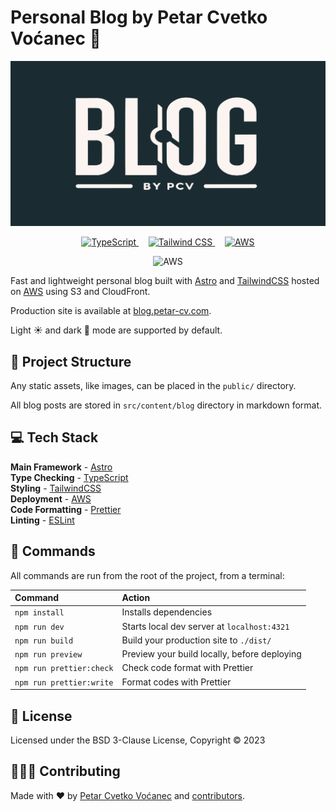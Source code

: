 # Personal Blog by Petar Cvetko Voćanec 📄

<p align="center">
  <img width="560" alt="Personal Blog Lighthouse Score" src="public/images/static/blog_by_pcv.png">
</p>

<p align="center">
  <a href="https://www.typescriptlang.org/" target="blank">
      <img alt="TypeScript" src="https://img.shields.io/badge/typescript-%23007ACC.svg?style=for-the-badge&logo=typescript&logoColor=white">
  </a>
  &nbsp;&nbsp;&nbsp;
  <a href="https://tailwindcss.com/" target="blank">
      <img alt="Tailwind CSS" src="https://img.shields.io/badge/Tailwind_CSS-38B2AC?style=for-the-badge&logo=tailwind-css&logoColor=white">
  </a>
  &nbsp;&nbsp;&nbsp;
  <a href="https://aws.amazon.com/" target="blank">
      <img alt="AWS" src="https://img.shields.io/badge/AWS-%23FF9900.svg?style=for-the-badge&logo=amazon-aws&logoColor=white">
  </a>
</p>

<p align="center">
    <img alt="AWS" src="https://codebuild.eu-central-1.amazonaws.com/badges?uuid=eyJlbmNyeXB0ZWREYXRhIjoiNlNibGovSHRBbDZmODlTUVFSYU9TOXBRK3BMT2NMR2luTDU1M215Ym5kNXNLcjhQTEVVWUo5UFJXNVFkSHNOcGxBSHdzQ1BEZHM3dnpua1ZZTDd2K0dzPSIsIml2UGFyYW1ldGVyU3BlYyI6ImZDcnkvYVVmQWtWRXM3RmMiLCJtYXRlcmlhbFNldFNlcmlhbCI6MX0%3D&branch=main">
</p>

Fast and lightweight personal blog built with [Astro](https://astro.build/) and [TailwindCSS](https://tailwindcss.com/) hosted on [AWS](https://aws.amazon.com/) using S3 and CloudFront.

Production site is available at [blog.petar-cv.com](https://blog.petar-cv.com/).

Light ☀️ and dark 🌙 mode are supported by default.

## 🚀 Project Structure

Any static assets, like images, can be placed in the `public/` directory.

All blog posts are stored in `src/content/blog` directory in markdown format.

## 💻 Tech Stack

**Main Framework** - [Astro](https://astro.build/)  
**Type Checking** - [TypeScript](https://www.typescriptlang.org/)  
**Styling** - [TailwindCSS](https://tailwindcss.com/)  
**Deployment** - [AWS](https://aws.amazon.com/)  
**Code Formatting** - [Prettier](https://prettier.io/)  
**Linting** - [ESLint](https://eslint.org)

## 🧞 Commands

All commands are run from the root of the project, from a terminal:

| Command                  | Action                                       |
| :----------------------- | :------------------------------------------- |
| `npm install`            | Installs dependencies                        |
| `npm run dev`            | Starts local dev server at `localhost:4321`  |
| `npm run build`          | Build your production site to `./dist/`      |
| `npm run preview`        | Preview your build locally, before deploying |
| `npm run prettier:check` | Check code format with Prettier              |
| `npm run prettier:write` | Format codes with Prettier                   |

## 📜 License

Licensed under the BSD 3-Clause License, Copyright © 2023

## 🧑‍🤝‍🧑 Contributing

Made with ❤️ by [Petar Cvetko Voćanec](https://github.com/Petar-CV) and [contributors](https://github.com/Petar-CV/personal-blog/graphs/contributors).
